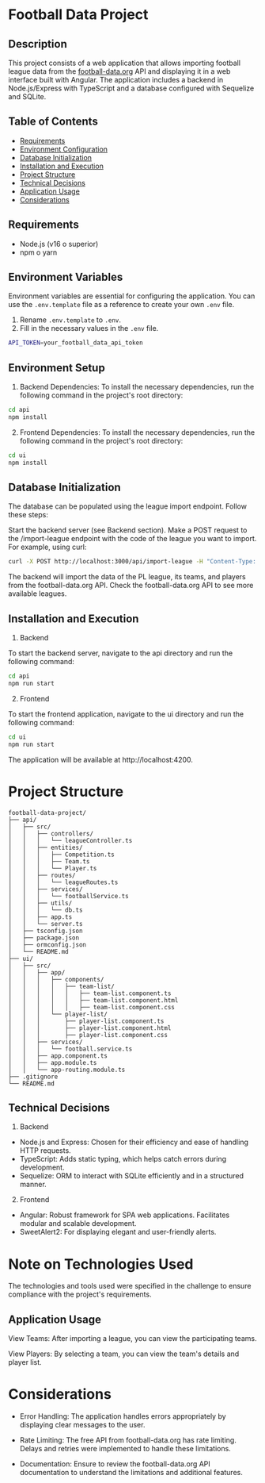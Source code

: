 # Football Data Project

## Description

This project consists of a web application that allows importing football league data from the [football-data.org](http://www.football-data.org/) API and displaying it in a web interface built with Angular. The application includes a backend in Node.js/Express with TypeScript and a database configured with Sequelize and SQLite.




## Table of Contents

- [Requirements](#requirements)
- [Environment Configuration](#environment-configuration)
- [Database Initialization](#database-initialization)
- [Installation and Execution](#installation-and-execution)
- [Project Structure](#project-structure)
- [Technical Decisions](#technical-decisions)
- [Application Usage](#application-usage)
- [Considerations](#considerations)



## Requirements

- Node.js (v16 o superior)
- npm o yarn




## Environment Variables

Environment variables are essential for configuring the application. You can use the `.env.template` file as a reference to create your own `.env` file.

1. Rename `.env.template` to `.env`.
2. Fill in the necessary values in the `.env` file.

```bash
API_TOKEN=your_football_data_api_token
```



## Environment Setup

1. Backend Dependencies:
To install the necessary dependencies, run the following command in the project's root directory:

```bash
cd api
npm install
```

2. Frontend Dependencies:
To install the necessary dependencies, run the following command in the project's root directory:

```bash
cd ui
npm install
```



## Database Initialization

The database can be populated using the league import endpoint. Follow these steps:

Start the backend server (see Backend section).
Make a POST request to the /import-league endpoint with the code of the league you want to import.
For example, using curl:

```bash
curl -X POST http://localhost:3000/api/import-league -H "Content-Type: application/json" -d '{"leagueCode": "PL"}'
```

The backend will import the data of the PL league, its teams, and players from the football-data.org API.
Check the football-data.org API to see more available leagues.



## Installation and Execution

1. Backend

To start the backend server, navigate to the api directory and run the following command:

```bash
cd api
npm run start
```

2. Frontend

To start the frontend application, navigate to the ui directory and run the following command:


```bash
cd ui
npm run start
```

The application will be available at http://localhost:4200.





# Project Structure

```
football-data-project/
├── api/
│   ├── src/
│   │   ├── controllers/
│   │   │   └── leagueController.ts
│   │   ├── entities/
│   │   │   ├── Competition.ts
│   │   │   ├── Team.ts
│   │   │   └── Player.ts
│   │   ├── routes/
│   │   │   └── leagueRoutes.ts
│   │   ├── services/
│   │   │   └── footballService.ts
│   │   ├── utils/
│   │   │   └── db.ts
│   │   ├── app.ts
│   │   └── server.ts
│   ├── tsconfig.json
│   ├── package.json
│   ├── ormconfig.json
│   └── README.md
├── ui/
│   ├── src/
│   │   ├── app/
│   │   │   ├── components/
│   │   │   │   ├── team-list/
│   │   │   │   │   ├── team-list.component.ts
│   │   │   │   │   ├── team-list.component.html
│   │   │   │   │   ├── team-list.component.css
│   │   │   └── player-list/
│   │   │       ├── player-list.component.ts
│   │   │       ├── player-list.component.html
│   │   │       ├── player-list.component.css
│   │   ├── services/
│   │   │   └── football.service.ts
│   │   ├── app.component.ts
│   │   ├── app.module.ts
│   │   └── app-routing.module.ts
├── .gitignore
└── README.md
```




## Technical Decisions

1. Backend

* Node.js and Express: Chosen for their efficiency and ease of handling HTTP requests.
* TypeScript: Adds static typing, which helps catch errors during development.
* Sequelize: ORM to interact with SQLite efficiently and in a structured manner.

2. Frontend

* Angular: Robust framework for SPA web applications. Facilitates modular and scalable development.
* SweetAlert2: For displaying elegant and user-friendly alerts.



# Note on Technologies Used

The technologies and tools used were specified in the challenge to ensure compliance with the project's requirements.




## Application Usage

View Teams: After importing a league, you can view the participating teams.

View Players: By selecting a team, you can view the team's details and player list.



# Considerations

* Error Handling: The application handles errors appropriately by displaying clear messages to the user.

* Rate Limiting: The free API from football-data.org has rate limiting. Delays and retries were implemented to handle these limitations.

* Documentation: Ensure to review the football-data.org API documentation to understand the limitations and additional features.

